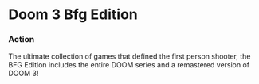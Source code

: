 # Doom 3 Bfg Edition

### Action

The ultimate collection of games that defined the first person shooter, the BFG Edition includes the entire DOOM series and a remastered version of DOOM 3!